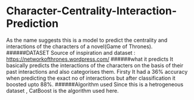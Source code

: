 # Character-Centrality-Interaction-Prediction
As the name suggests this is a model to predict the centrality and interactions of the characters of a novel(Game of Thrones).
######DATASET
Source of inspiration and dataset : https://networkofthrones.wordpress.com/
######what it predicts
It basically predicts the interactions of the characters on the basis of their past interactions and also categorises them.
Firsty It had a 36% accuracy when predicting the exact no of interactions but after classification it boosted upto 88%.
######Algorithm used
Since this is a hetrogeneous dataset , CatBoost is the algorithm used here.
